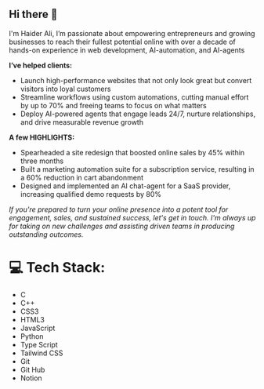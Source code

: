 ## Hi there 👋
I'm Haider Ali, I’m passionate about empowering entrepreneurs and growing businesses to reach their fullest potential online with over a decade of hands-on experience in web development, AI-automation, and AI-agents 

**I’ve helped clients:**
- Launch high-performance websites that not only look great but convert visitors into loyal customers
- Streamline workflows using custom automations, cutting manual effort by up to 70% and freeing teams to focus on what matters
- Deploy AI-powered agents that engage leads 24/7, nurture relationships, and drive measurable revenue growth

**A few HIGHLIGHTS:**
- Spearheaded a site redesign that boosted online sales by 45% within three months
- Built a marketing automation suite for a subscription service, resulting in a 60% reduction in cart abandonment
- Designed and implemented an AI chat-agent for a SaaS provider, increasing qualified demo requests by 80%

*If you're prepared to turn your online presence into a potent tool for engagement, sales, and sustained success, let's get in touch. I'm always up for taking on new challenges and assisting driven teams in producing outstanding outcomes.*

# 💻 Tech Stack:


- C
- C++
- CSS3
- HTML3
- JavaScript
- Python
- Type Script
- Tailwind CSS
- Git
- Git Hub
- Notion
